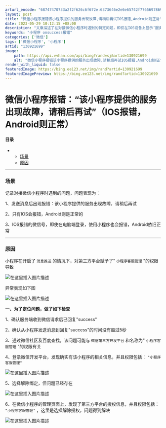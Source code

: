 ```yaml
---
arturl_encode: "68747470733a2f2f626c6f672e:6373646e2e6e65742f77656978696e5f35323131363031352f:61727469636c652f64657461696c732f313330393231363939"
layout: post
title: "微信小程序报错该小程序提供的服务出现故障,请稍后再试IOS报错,Android则正常"
date: 2023-05-29 10:12:15 +08:00
description: "文章描述了在对接微信小程序时遇到的特定问题，即仅在IOS设备上显示‘服务出现故障’的"
keywords: "小程序 onsuccess报错"
categories: ['微信']
tags: ['微信小程序', '小程序']
artid: "130921699"
image:
    path: https://api.vvhan.com/api/bing?rand=sj&artid=130921699
    alt: "微信小程序报错该小程序提供的服务出现故障,请稍后再试IOS报错,Android则正常"
render_with_liquid: false
featuredImage: https://bing.ee123.net/img/rand?artid=130921699
featuredImagePreview: https://bing.ee123.net/img/rand?artid=130921699
---
```


# 微信小程序报错：“该小程序提供的服务出现故障，请稍后再试”（IOS报错，Android则正常）

#### 目录

* + [场景](#_3)
  + [原因](#_14)

---

### 场景

记录对接微信小程序时遇到的问题，问题表现为：

1、发送消息后出现报错：该小程序提供的服务出现故障，请稍后再试

2、只有IOS会报错，Android则是正常的

3、IOS报错的微信号，即使在电脑端登录，使用小程序也会报错，Android依旧正常

---

### 原因

小程序在开启了
`消息推送`
的情况下，对第三方平台赋予了"
`小程序客服管理`
"的权限导致

![在这里插入图片描述](https://i-blog.csdnimg.cn/blog_migrate/343e5a62dbe389e77c2708b1ef25173f.png)

异常表现如下图

![在这里插入图片描述](https://i-blog.csdnimg.cn/blog_migrate/2ed116bbbd3bdbb4a7606452d45897f3.png)

**一、为了定位问题，做了如下检查**

1、确认服务端收到微信请求后已回复"success"

2、确认从小程序发送消息到回复"success"的时间没有超过5秒

3、通过微信社区及百度查找，该问题可能与
`微信第三方开发平台`
和名称为"
`小程序客服管理`
"的权限有关

4、登录微信开发平台，发现确实有该小程序的相关信息，并且权限包括：
`"小程序客服管理"`

![在这里插入图片描述](https://i-blog.csdnimg.cn/blog_migrate/af67a820a07a5b37a4a9c3b82d3028ff.png)

5、选择解除绑定，但问题已经存在

![在这里插入图片描述](https://i-blog.csdnimg.cn/blog_migrate/a873dbcaa48d908d96c0211b00036fa1.png)

6、在微信小程序的管理页面上，发现了第三方平台的授权信息，并且权限包括：
`"小程序客服管理"`
，这里是选择解除授权，问题得到解决

![在这里插入图片描述](https://i-blog.csdnimg.cn/blog_migrate/900a24326b02345c3e8863a21c1a4214.png)
